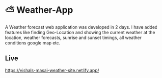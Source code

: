 # ⛅ Weather-App
A Weather forecast web application was developed in 2 days. I have added features like finding Geo-Location and showing the current weather at the location, weather forecasts, sunrise and sunset timings, all weather conditions google map etc.

## Live
  https://vishals-masai-weather-site.netlify.app/
